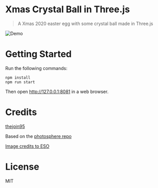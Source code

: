 # Xmas Crystal Ball in Three.js

> A Xmas 2020 easter egg with some crystal ball made in Three.js

![Demo](/../master/assets/demo.png?raw=true "Demo Image")

# Getting Started
Run the following commands:

```
npm install
npm run start
```
Then open http://127.0.0.1:8081 in a web browser.

# Credits

[thejoin95](https://github.com/thejoin95)

Based on the [photosphere repo](https://github.com/sneha-belkhale/photospheres-threejs)

[Image credits to ESO](https://www.eso.org/public/images/potw2046a/)

# License

MIT
